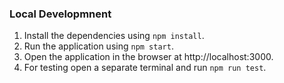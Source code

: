### Local Developmnent

1. Install the dependencies using `npm install`.
2. Run the application using `npm start`.
3. Open the application in the browser at http://localhost:3000.
4. For testing open a separate terminal and run `npm run test`.